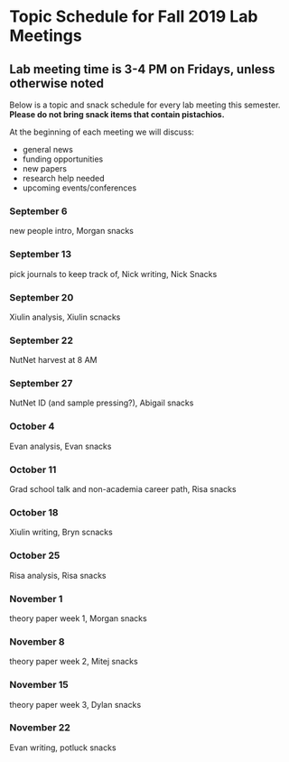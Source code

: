 # Topic Schedule for Fall 2019 Lab Meetings
## Lab meeting time is 3-4 PM on Fridays, unless otherwise noted
Below is a topic and snack schedule for every lab meeting this semester.
**Please do not bring snack items that contain pistachios.**

At the beginning of each meeting we will discuss:
- general news
- funding opportunities
- new papers
- research help needed
- upcoming events/conferences



### September 6
new people intro, Morgan snacks

### September 13
pick journals to keep track of, Nick writing, Nick Snacks 

### September 20
Xiulin analysis, Xiulin scnacks

### September 22
NutNet harvest at 8 AM

### September 27
NutNet ID (and sample pressing?), Abigail snacks

### October 4
Evan analysis, Evan snacks

### October 11
Grad school talk and non-academia career path, Risa snacks

### October 18
Xiulin writing, Bryn scnacks

### October 25
Risa analysis, Risa snacks

### November 1
theory paper week 1, Morgan snacks

### November 8
theory paper week 2, Mitej snacks

### November 15
theory paper week 3, Dylan snacks

### November 22
Evan writing, potluck snacks